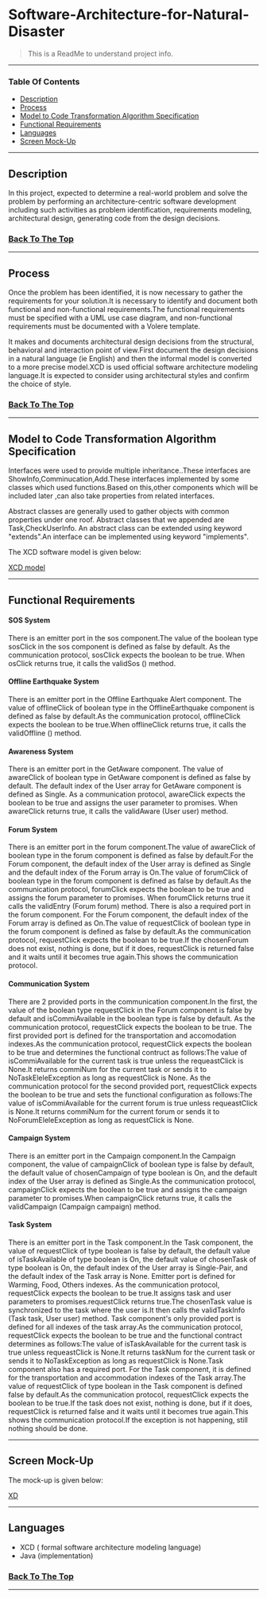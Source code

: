 # Software-Architecture-for-Natural-Disaster

>This is a ReadMe to understand project info.

---

### Table Of Contents

- [Description](#description)
- [Process](#process)
- [Model to Code Transformation Algorithm Specification](#model-to-code-transformation-algorithm-specification)
- [Functional Requirements](#functional-requirements)
- [Languages](#languages)
- [Screen Mock-Up](#screen-mockup)



---

## Description

In this project,  expected to determine a real-world problem and solve the problem by performing an architecture-centric software development including such activities as problem identification, requirements modeling, architectural design, generating code from the design decisions.



### [Back To The Top](#Software-Architecture-for-Natural-Disaster)

---

## Process

Once the problem has been identified, it is now necessary to gather the requirements for your solution.It is necessary to identify and document both functional and non-functional requirements.The functional requirements must be specified with a UML use case diagram, and non-functional requirements must be documented with a Volere template.

It makes and documents architectural design decisions from the structural, behavioral and interaction point of view.First document the design decisions in a natural language (ie English) and then the informal model is converted to a more precise model.XCD is used official software architecture modeling language.It is expected to consider using architectural styles and confirm the choice of style.



### [Back To The Top](#Software-Architecture-for-Natural-Disaster)

---

## Model to Code Transformation Algorithm Specification 

Interfaces were used to provide multiple inheritance..These interfaces are ShowInfo,Comminucation,Add.These interfaces implemented by some classes which used functions.Based on this,other components which will be included later ,can also take properties from related interfaces.

Abstract classes are generally used to gather objects with common properties under one roof. Abstract classes that we appended are Task,CheckUserInfo. An abstract class can be extended using keyword "extends".An interface can be implemented using keyword "implements".

The XCD software model is given below:

[XCD model](Software%20Architect%20Model%20with%20XCD.txt)

---
## Functional Requirements

#### SOS System
There is an emitter port in the sos component.The value of the boolean type sosClick in the sos component is defined as false by default. As the communication protocol, sosClick expects the boolean to be true. When osClick returns true, it calls the validSos () method.

#### Offline Earthquake System
There is an emitter port in the Offline Earthquake Alert component. The value of offlineClick of boolean type in the OfflineEarthquake component is defined as false by default.As the communication protocol, offlineClick expects the boolean to be true.When offlineClick returns true, it calls the validOffline () method.

#### Awareness System
There is an emitter port in the GetAware component. The value of awareClick of boolean type in GetAware component is defined as false by default. The default index of the User array for GetAware component is defined as Single. As a communication protocol, awareClick expects the boolean to be true and assigns the user parameter to promises. When awareClick returns true, it calls the validAware (User user) method.

#### Forum System
There is an emitter port in the forum component.The value of awareClick of boolean type in the forum component is defined as false by default.For the Forum component, the default index of the User array is defined as Single and the default index of the Forum array is On.The value of forumClick of boolean type in the forum component is defined as false by default.As the communication protocol, forumClick expects the boolean to be true and assigns the forum parameter to promises. When forumClick returns true it calls the validEntry (Forum forum) method.
There is also a required port in the forum component. For the Forum component, the default index of the Forum array is defined as On.The value of requestClick of boolean type in the forum component is defined as false by default.As the communication protocol, requestClick expects the boolean to be true.If the chosenForum does not exist, nothing is done, but if it does, requestClick is returned false and it waits until it becomes true again.This shows the communication protocol.

#### Communication System
There are 2 provided ports in the communication component.In the first, the value of the boolean type requestClick in the Forum component is false by default and isCommiAvailable in the boolean type is false by default. As the communication protocol, requestClick expects the boolean to be true.
The first provided port is defined for the transportation and accomodation indexes.As the communication protocol, requestClick expects the boolean to be true and determines the functional contruct as follows:The value of isCommiAvailable for the current task is true unless the requeastClick is None.It returns commiNum for the current task or sends it to NoTaskEleleException as long as requestClick is None.
As the communication protocol for the second provided port, requestClick expects the boolean to be true and sets the functional configuration as follows:The value of isCommiAvailable for the current forum is true unless requeastClick is None.It returns commiNum for the current forum or sends it to NoForumEleleException as long as requestClick is None.

#### Campaign System
There is an emitter port in the Campaign component.In the Campaign component, the value of campaignClick of boolean type is false by default, the default value of chosenCampaign of type boolean is On, and the default index of the User array is defined as Single.As the communication protocol, campaignClick expects the boolean to be true and assigns the campaign parameter to promises.When campaignClick returns true, it calls the validCampaign (Campaign campaign) method.

#### Task System
There is an emitter port in the Task component.In the Task component, the value of requestClick of type boolean is false by default, the default value of isTaskAvailable of type boolean is On, the default value of chosenTask of type boolean is On, the default index of the User array is Single-Pair, and the default index of the Task array is None.
Emitter port is defined for Warming, Food, Others indexes. As the communication protocol, requestClick expects the boolean to be true.It assigns task and user parameters to promises.requestClick returns true.The chosenTask value is synchronized to the task where the user is.It then calls the validTaskInfo (Task task, User user) method.
Task component's only provided port is defined for all indexes of the task array.As the communication protocol, requestClick expects the boolean to be true and the functional contract determines as follows:The value of isTaskAvailable for the current task is true unless requeastClick is None.It returns taskNum for the current task or sends it to NoTaskException as long as requestClick is None.Task component also has a required port.
For the Task component, it is defined for the transportation and accommodation indexes of the Task array.The value of requestClick of type boolean in the Task component is defined false by default.As the communication protocol, requestClick expects the boolean to be true.If the task does not exist, nothing is done, but if it does, requestClick is returned false and it waits until it becomes true again.This shows the communication protocol.If the exception is not happening, still nothing should be done.



---

## Screen Mock-Up

The mock-up is given below:

[XD](Screen%20Mock-up.xd)

---


## Languages

- XCD ( formal software architecture modeling language)
- Java (implementation)


### [Back To The Top](#Software-Architecture-for-Natural-Disaster)

---



